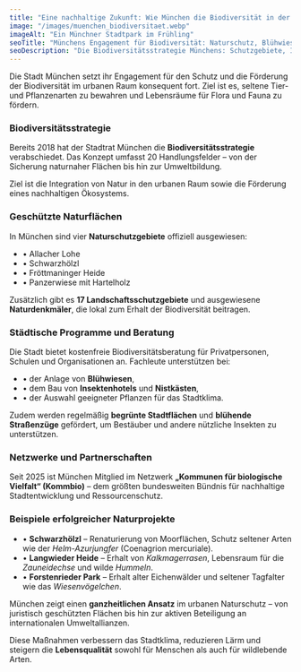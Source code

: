 ```yaml
---
title: "Eine nachhaltige Zukunft: Wie München die Biodiversität in der Stadt schützt"
image: "/images/muenchen_biodiversitaet.webp"
imageAlt: "Ein Münchner Stadtpark im Frühling"
seoTitle: "Münchens Engagement für Biodiversität: Naturschutz, Blühwiesen und Insektenvielfalt"
seoDescription: "Die Biodiversitätsstrategie Münchens: Schutzgebiete, Insektenhotels, Blühwiesen und kommunale Allianzen für nachhaltige Stadtentwicklung."
---
```


Die Stadt München setzt ihr Engagement für den Schutz und die Förderung der Biodiversität im urbanen Raum konsequent fort. Ziel ist es, seltene Tier- und Pflanzenarten zu bewahren und Lebensräume für Flora und Fauna zu fördern.

### Biodiversitätsstrategie
Bereits 2018 hat der Stadtrat München die **Biodiversitätsstrategie** verabschiedet. Das Konzept umfasst 20 Handlungsfelder – von der Sicherung naturnaher Flächen bis hin zur Umweltbildung. 

Ziel ist die Integration von Natur in den urbanen Raum sowie die Förderung eines nachhaltigen Ökosystems.

### Geschützte Naturflächen
In München sind vier **Naturschutzgebiete** offiziell ausgewiesen:

- • Allacher Lohe
- • Schwarzhölzl
- • Fröttmaninger Heide
- • Panzerwiese mit Hartelholz

Zusätzlich gibt es **17 Landschaftsschutzgebiete** und ausgewiesene **Naturdenkmäler**, die lokal zum Erhalt der Biodiversität beitragen.

### Städtische Programme und Beratung
Die Stadt bietet kostenfreie Biodiversitätsberatung für Privatpersonen, Schulen und Organisationen an. Fachleute unterstützen bei:

- • der Anlage von **Blühwiesen**,
- • dem Bau von **Insektenhotels** und **Nistkästen**,
- • der Auswahl geeigneter Pflanzen für das Stadtklima.

Zudem werden regelmäßig **begrünte Stadtflächen** und **blühende Straßenzüge** gefördert, um Bestäuber und andere nützliche Insekten zu unterstützen.

### Netzwerke und Partnerschaften
Seit 2025 ist München Mitglied im Netzwerk **„Kommunen für biologische Vielfalt“ (Kommbio)** – dem größten bundesweiten Bündnis für nachhaltige Stadtentwicklung und Ressourcenschutz.

### Beispiele erfolgreicher Naturprojekte
- • **Schwarzhölzl** – Renaturierung von Moorflächen, Schutz seltener Arten wie der *Helm-Azurjungfer* (Coenagrion mercuriale).
- • **Langwieder Heide** – Erhalt von *Kalkmagerrasen*, Lebensraum für die *Zauneidechse* und wilde *Hummeln*.
- • **Forstenrieder Park** – Erhalt alter Eichenwälder und seltener Tagfalter wie das *Wiesenvögelchen*.

München zeigt einen **ganzheitlichen Ansatz** im urbanen Naturschutz – von juristisch geschützten Flächen bis hin zur aktiven Beteiligung an internationalen Umweltallianzen. 

Diese Maßnahmen verbessern das Stadtklima, reduzieren Lärm und steigern die **Lebensqualität** sowohl für Menschen als auch für wildlebende Arten.